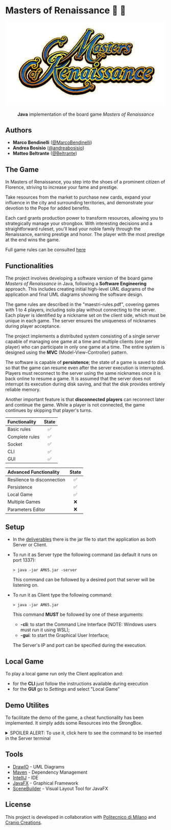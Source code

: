 # Masters of Renaissance :flower_playing_cards: :game_die:

<div align="center">

<img src="deliverables/utils/logo.png?raw=true" alt="Masters of Renaissance" width="500">

**Java** implementation of the board game *Masters of Renaissance*

</div>

## Authors

- **Marco Bendinelli** ([@MarcoBendinelli](https://github.com/MarcoBendinelli))
- **Andrea Bosisio** ([@andreabosisio](https://github.com/andreabosisio))
- **Matteo Beltrante** ([@Beltrante](https://github.com/Beltrante))

## The Game

In Masters of Renaissance, you step into the shoes of a prominent citizen of Florence, striving to increase your fame and prestige.

Take resources from the market to purchase new cards, expand your influence in the city and surrounding territories, and demonstrate your devotion to the Pope for added benefits.

Each card grants production power to transform resources, allowing you to strategically manage your strongbox. With interesting decisions and a straightforward ruleset, you'll lead your noble family through the Renaissance, earning prestige and honor. The player with the most prestige at the end wins the game.

Full game rules can be consulted [here](https://craniocreations.it/en/product/master-of-renaissance)

## Functionalities

The project involves developing a software version of the board game _Masters of Renaissance_ in Java, following a **Software Engineering** approach. This includes creating initial high-level _UML_ diagrams of the application and final UML diagrams showing the software design.

The game rules are described in the "maestri-rules.pdf", covering games with 1 to 4 players, including solo play without connecting to the server. Each player is identified by a nickname set on the client side, which must be unique in each game. The server ensures the uniqueness of nicknames during player acceptance.

The project implements a distributed system consisting of a single server capable of managing one game at a time and multiple clients (one per player) who can participate in only one game at a time. The entire system is designed using the **MVC** (Model-View-Controller) pattern.

The software is capable of **persistence**; the state of a game is saved to disk so that the game can resume even after the server execution is interrupted. Players must reconnect to the server using the same nicknames once it is back online to resume a game. It is assumed that the server does not interrupt its execution during disk saving, and that the disk provides entirely reliable memory.

Another important feature is that **disconnected** **players** can reconnect later and continue the game. While a player is not connected, the game continues by skipping that player's turns.

| Functionality | State |
|:-----------------------|:------------------------------------:|
| Basic rules | ✅ |
| Complete rules | ✅ |
| Socket | ✅ |
| CLI | ✅ |
| GUI | ✅ |

| Advanced Functionality | State |
|:-----------------------|:------------------------------------:|
| Resilience to disconnection | ✅ |
| Persistence | ✅ |
| Local Game | ✅ |
| Multiple Games | ❌ |
| Parameters Editor | ❌ |

## Setup

- In the [deliverables](deliverables) there is the jar file to start the application as both Server or Client.
- To run it as Server type the following command (as default it runs on port 1337):
    ```shell
    > java -jar AM65.jar -server
    ```
  This command can be followed by a desired port that server will be listening on.

  
- To run it as Client type the following command:
    ```shell
    > java -jar AM65.jar
    ```
    This command **MUST** be followed by one of these arguments:
  - **-cli**: to start the Command Line Interface (NOTE: Windows users must run it using WSL);
  - **-gui**: to start the Graphical User Interface;
  
  The Server's IP and port can be specified during the execution.
  
 ## Local Game
 
 To play a local game run only the Client application and:
  - for the **CLI** just follow the instructions available during execution
  - for the **GUI** go to *Settings* and select "Local Game"
  
 ## Demo Utilites
 
 To facilitate the demo of the game, a cheat functionality has been implemented. It simply adds some Resources into the StrongBox.

<details>
  <summary>SPOILER ALERT: To use it, click here to see the command to be inserted in the Server terminal</summary>
     
    > cheat
     
</details>
 
 ## Tools
 
 * [DrawIO](http://draw.io) - UML Diagrams
 * [Maven](https://maven.apache.org/) - Dependency Management
 * [IntelliJ](https://www.jetbrains.com/idea/) - IDE
 * [JavaFX](https://openjfx.io) - Graphical Framework
 * [SceneBuilder](https://gluonhq.com/products/scene-builder/) - Visual Layout Tool for JavaFX
 
 ## License
 
 This project is developed in collaboration with [Politecnico di Milano](https://www.polimi.it) and [Cranio Creations](http://www.craniocreations.it).
 
 [license]: https://github.com/MarcoBendinelli/Software-Engineering-project-2021/blob/master/LICENSE
[license-image]: https://img.shields.io/badge/License-MIT-blue.svg
